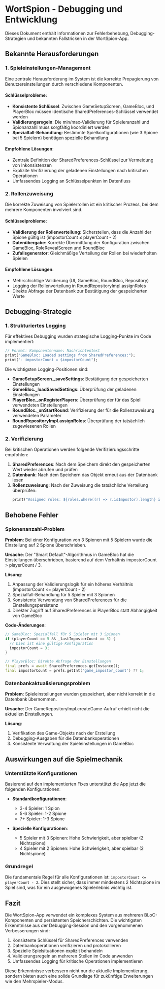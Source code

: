 # WortSpion - Debugging und Entwicklung

Dieses Dokument enthält Informationen zur Fehlerbehebung, Debugging-Strategien und bekannten Fallstricken in der WortSpion-App.

## Bekannte Herausforderungen

### 1. Spieleinstellungen-Management

Eine zentrale Herausforderung im System ist die korrekte Propagierung von Benutzereinstellungen durch verschiedene Komponenten.

#### Schlüsselprobleme:

- **Konsistente Schlüssel**: Zwischen GameSetupScreen, GameBloc, und PlayerBloc müssen identische SharedPreferences-Schlüssel verwendet werden
- **Validierungsregeln**: Die min/max-Validierung für Spieleranzahl und Spionanzahl muss sorgfältig koordiniert werden
- **Spezialfall-Behandlung**: Bestimmte Spielkonfigurationen (wie 3 Spione bei 5 Spielern) benötigen spezielle Behandlung

#### Empfohlene Lösungen:

- Zentrale Definition der SharedPreferences-Schlüssel zur Vermeidung von Inkonsistenzen
- Explizite Verifizierung der geladenen Einstellungen nach kritischen Operationen
- Umfassendes Logging an Schlüsselpunkten im Datenfluss

### 2. Rollenzuweisung

Die korrekte Zuweisung von Spielerrollen ist ein kritischer Prozess, bei dem mehrere Komponenten involviert sind.

#### Schlüsselprobleme:

- **Validierung der Rollenverteilung**: Sicherstellen, dass die Anzahl der Spione gültig ist (impostorCount ≤ playerCount - 2)
- **Datenübergabe**: Korrekte Übermittlung der Konfiguration zwischen GameBloc, RoleRevealScreen und RoundBloc
- **Zufallsgenerator**: Gleichmäßige Verteilung der Rollen bei wiederholten Spielen

#### Empfohlene Lösungen:

- Mehrschichtige Validierung (UI, GameBloc, RoundBloc, Repository)
- Logging der Rollenverteilung in RoundRepositoryImpl.assignRoles
- Direkte Abfrage der Datenbank zur Bestätigung der gespeicherten Werte

## Debugging-Strategie

### 1. Strukturiertes Logging

Für effektives Debugging wurden strategische Logging-Punkte im Code implementiert:

```dart
// Format: Komponentenname: Nachrichtentext
print("GameBloc: Loaded settings from SharedPreferences:");
print("- impostorCount = $impostorCount");
```

Die wichtigsten Logging-Positionen sind:

- **GameSetupScreen._saveSettings**: Bestätigung der gespeicherten Einstellungen
- **GameBloc._loadSavedSettings**: Überprüfung der geladenen Einstellungen
- **PlayerBloc._onRegisterPlayers**: Überprüfung der für das Spiel verwendeten Einstellungen
- **RoundBloc._onStartRound**: Verifizierung der für die Rollenzuweisung verwendeten Parameter
- **RoundRepositoryImpl.assignRoles**: Überprüfung der tatsächlich zugewiesenen Rollen

### 2. Verifizierung

Bei kritischen Operationen werden folgende Verifizierungsschritte empfohlen:

1. **SharedPreferences**: Nach dem Speichern direkt den gespeicherten Wert wieder abrufen und prüfen
2. **Datenbank**: Nach dem Speichern das Objekt erneut aus der Datenbank lesen
3. **Rollenzuweisung**: Nach der Zuweisung die tatsächliche Verteilung überprüfen:
   ```dart
   print("Assigned roles: ${roles.where((r) => r.isImpostor).length} impostors out of ${roles.length} players.");
   ```

## Behobene Fehler

### Spionenanzahl-Problem

**Problem**: Bei einer Konfiguration von 3 Spionen mit 5 Spielern wurde die Einstellung auf 2 Spione überschrieben.

**Ursache**: Der "Smart Default"-Algorithmus in GameBloc hat die Einstellungen überschrieben, basierend auf dem Verhältnis impostorCount > playerCount / 3.

**Lösung**: 
1. Anpassung der Validierungslogik für ein höheres Verhältnis (impostorCount <= playerCount - 2)
2. Spezialfall-Behandlung für 5 Spieler mit 3 Spionen
3. Konsistente Verwendung von SharedPreferences für die Einstellungspersistenz
4. Direkter Zugriff auf SharedPreferences in PlayerBloc statt Abhängigkeit von GameBloc

**Code-Änderungen**:
```dart
// GameBloc: Spezialfall für 5 Spieler mit 3 Spionen
if (playerCount == 5 && _lastImpostorCount == 3) {
  // Dies ist eine gültige Konfiguration
  impostorCount = 3;
}

// PlayerBloc: Direkte Abfrage der Einstellungen
final prefs = await SharedPreferences.getInstance();
final impostorCount = prefs.getInt('game_impostor_count') ?? 1;
```

### Datenbankaktualisierungsproblem

**Problem**: Spieleinstellungen wurden gespeichert, aber nicht korrekt in die Datenbank übernommen.

**Ursache**: Der GameRepositoryImpl.createGame-Aufruf erhielt nicht die aktuellen Einstellungen.

**Lösung**:
1. Verifikation des Game-Objekts nach der Erstellung
2. Debugging-Ausgaben für die Datenbankoperationen
3. Konsistente Verwaltung der Spieleinstellungen in GameBloc

## Auswirkungen auf die Spielmechanik

### Unterstützte Konfigurationen

Basierend auf den implementierten Fixes unterstützt die App jetzt die folgenden Konfigurationen:

- **Standardkonfigurationen**:
  - 3-4 Spieler: 1 Spion
  - 5-6 Spieler: 1-2 Spione
  - 7+ Spieler: 1-3 Spione

- **Spezielle Konfigurationen**:
  - 5 Spieler mit 3 Spionen: Hohe Schwierigkeit, aber spielbar (2 Nichtspione)
  - 4 Spieler mit 2 Spionen: Hohe Schwierigkeit, aber spielbar (2 Nichtspione)

### Grundregel

Die fundamentale Regel für alle Konfigurationen ist: `impostorCount <= playerCount - 2`. 
Dies stellt sicher, dass immer mindestens 2 Nichtspione im Spiel sind, was für ein ausgewogenes Spielerlebnis wichtig ist.

## Fazit

Die WortSpion-App verwendet ein komplexes System aus mehreren BLoC-Komponenten und persistenten Speicherschichten. 
Die wichtigsten Erkenntnisse aus der Debugging-Session und den vorgenommenen Verbesserungen sind:

1. Konsistente Schlüssel für SharedPreferences verwenden
2. Datenbankoperationen verifizieren und protokollieren
3. Spezielle Spielsituationen explizit behandeln
4. Validierungsregeln an mehreren Stellen im Code anwenden
5. Umfassendes Logging für kritische Operationen implementieren

Diese Erkenntnisse verbessern nicht nur die aktuelle Implementierung, sondern bieten auch eine solide Grundlage für zukünftige Erweiterungen wie den Mehrspieler-Modus.